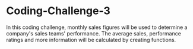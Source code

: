 # Coding-Challenge-3
In this coding challenge, monthly sales figures will be used to determine a company's sales teams' performance.  The average sales, performance ratings and more information will be calculated by creating functions. 
